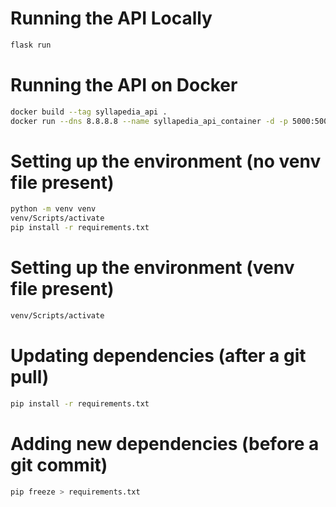 # Running the API Locally

```sh
flask run
```

# Running the API on Docker

```sh
docker build --tag syllapedia_api .
docker run --dns 8.8.8.8 --name syllapedia_api_container -d -p 5000:5000 syllapedia_api
```

# Setting up the environment (no venv file present)

```sh
python -m venv venv
venv/Scripts/activate
pip install -r requirements.txt
```

# Setting up the environment (venv file present)

```sh
venv/Scripts/activate
```

# Updating dependencies (after a git pull)

```sh
pip install -r requirements.txt
```

# Adding new dependencies (before a git commit)

```sh
pip freeze > requirements.txt
```